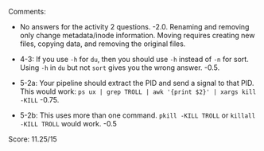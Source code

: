Comments:

- No answers for the activity 2 questions. -2.0. Renaming and removing only change metadata/inode information. Moving requires creating new files, copying data, and removing the original files.

- 4-3: If you use `-h` for `du`, then you should use `-h` instead of `-n` for sort. Using `-h` in `du` but not `sort` gives you the wrong answer. -0.5.

- 5-2a: Your pipeline should extract the PID and send a signal to that PID. This would work: `ps ux | grep TROLL | awk '{print $2}' | xargs kill -KILL` -0.75.

- 5-2b: This uses more than one command. `pkill -KILL TROLL` or `killall -KILL TROLL` would work. -0.5

Score: 11.25/15
